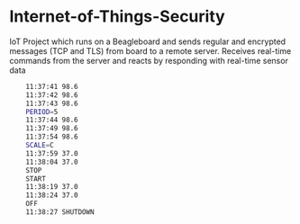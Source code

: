 # Internet-of-Things-Security
IoT Project which runs on a Beagleboard and sends regular and encrypted messages (TCP and TLS) from board to a remote server. 
Receives real-time commands from the server and reacts by responding with real-time sensor data

```bash
	11:37:41 98.6
	11:37:42 98.6
	11:37:43 98.6
	PERIOD=5
	11:37:44 98.6
	11:37:49 98.6
	11:37:54 98.6
	SCALE=C
	11:37:59 37.0
	11:38:04 37.0
	STOP
	START
	11:38:19 37.0
	11:38:24 37.0
	OFF
	11:38:27 SHUTDOWN
```
